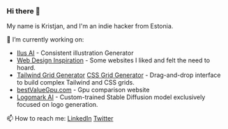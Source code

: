 ### Hi there 👋

My name is Kristjan, and I'm an indie hacker from Estonia.

🔭 I’m currently working on:
- [Ilus AI](https://ilus.ai/) - Consistent illustration Generator
- [Web Design Inspiration](https://webdesigninspiration.io/) - Some websites I liked and felt the need to hoard.
- [Tailwind Grid Generator](https://www.tailwindgen.com/) [CSS Grid Generator](https://cssgridgenerator.io/) - Drag-and-drop interface to build complex Tailwind and CSS grids.
- [bestValueGpu.com](https://bestvaluegpu.com) - Gpu comparison website
- [Logomark AI](https://logomark.ai/) - Custom-trained Stable Diffusion model exclusively focused on logo generation.

📫 How to reach me: [LinkedIn](https://www.linkedin.com/in/kristjan-retter-471b62181/) [Twitter](https://x.com/KristjanRetter) 

